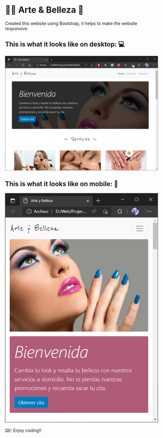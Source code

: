 # 👩‍🎨 Arte & Belleza 💅

Created this website using Bootstrap, it helps to make the website responsive.

## **This is what it looks like on desktop:** 💻

![arte y belleza](https://github.com/Mr-Rincon/Arte-y-Belleza/blob/main/src/belleza.PNG)


## **This is what it looks like on mobile:** 📱

![arte y belleza](https://github.com/Mr-Rincon/Arte-y-Belleza/blob/main/src/belleza_mobile.PNG)

⌨️🖱 Enjoy coding!!

